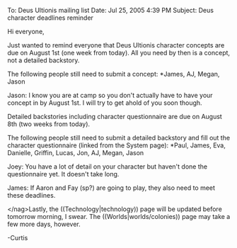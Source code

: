 To: Deus Ultionis mailing list
Date: Jul 25, 2005 4:39 PM
Subject: Deus character deadlines reminder

Hi everyone,

Just wanted to remind everyone that Deus Ultionis character concepts
are due on August 1st (one week from today). All you need by then is a
concept, not a detailed backstory.

The following people still need to submit a concept:
*James, AJ, Megan, Jason

Jason: I know you are at camp so you don't actually have to have your
concept in by August 1st. I will try to get ahold of you soon though.

Detailed backstories including character questionnaire are due on
August 8th (two weeks from today).

The following people still need to submit a detailed backstory and
fill out the character questionnaire (linked from the System page):
*Paul, James, Eva, Danielle, Griffin, Lucas, Jon, AJ, Megan, Jason

Joey: You have a lot of detail on your character but haven't done the
questionnaire yet. It doesn't take long.

James: If Aaron and Fay (sp?) are going to play, they also need to
meet these deadlines.

&lt;/nag&gt;Lastly, the ((Technology|technology)) page will be updated before tomorrow
morning, I swear. The ((Worlds|worlds/colonies)) page may take a few more days,
however.

-Curtis
